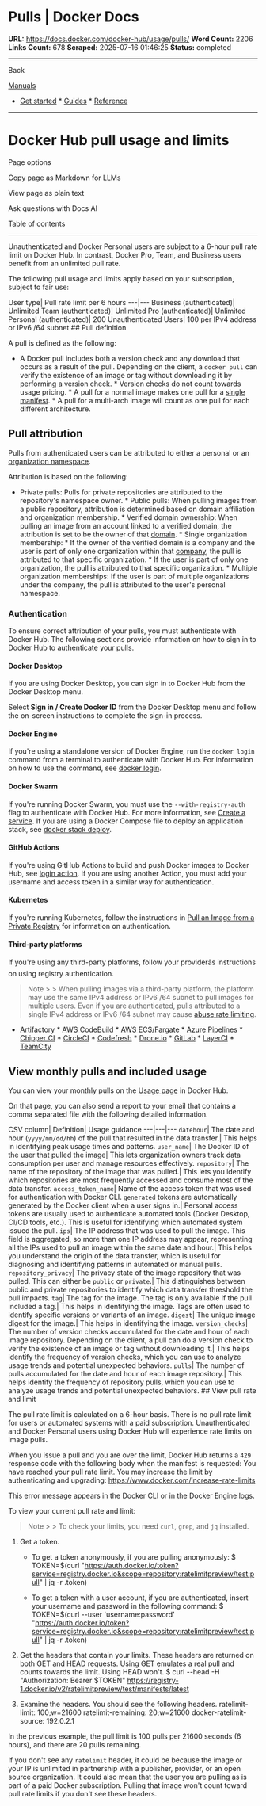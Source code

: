 # Pulls | Docker Docs

**URL:** https://docs.docker.com/docker-hub/usage/pulls/
**Word Count:** 2206
**Links Count:** 678
**Scraped:** 2025-07-16 01:46:25
**Status:** completed

---

Back

[Manuals](https://docs.docker.com/manuals/)

  * [Get started](https://docs.docker.com/get-started/)   * [Guides](https://docs.docker.com/guides/)   * [Reference](https://docs.docker.com/reference/)

* * *

# Docker Hub pull usage and limits

Page options

Copy page as Markdown for LLMs

View page as plain text

Ask questions with Docs AI

Table of contents

* * *

Unauthenticated and Docker Personal users are subject to a 6-hour pull rate limit on Docker Hub. In contrast, Docker Pro, Team, and Business users benefit from an unlimited pull rate.

The following pull usage and limits apply based on your subscription, subject to fair use:

User type| Pull rate limit per 6 hours   ---|---   Business \(authenticated\)| Unlimited   Team \(authenticated\)| Unlimited   Pro \(authenticated\)| Unlimited   Personal \(authenticated\)| 200   Unauthenticated Users| 100 per IPv4 address or IPv6 /64 subnet      ## Pull definition

A pull is defined as the following:

  * A Docker pull includes both a version check and any download that occurs as a result of the pull. Depending on the client, a `docker pull` can verify the existence of an image or tag without downloading it by performing a version check.   * Version checks do not count towards usage pricing.   * A pull for a normal image makes one pull for a [single manifest](https://github.com/opencontainers/image-spec/blob/main/manifest.md).   * A pull for a multi-arch image will count as one pull for each different architecture.

## Pull attribution

Pulls from authenticated users can be attributed to either a personal or an [organization namespace](https://docs.docker.com/admin/faqs/general-faqs/#whats-an-organization-name-or-namespace).

Attribution is based on the following:

  * Private pulls: Pulls for private repositories are attributed to the repository's namespace owner.   * Public pulls: When pulling images from a public repository, attribution is determined based on domain affiliation and organization membership.   * Verified domain ownership: When pulling an image from an account linked to a verified domain, the attribution is set to be the owner of that [domain](https://docs.docker.com/security/faqs/single-sign-on/domain-faqs/).   * Single organization membership:     * If the owner of the verified domain is a company and the user is part of only one organization within that [company](https://docs.docker.com/admin/faqs/company-faqs/#what-features-are-supported-at-the-company-level), the pull is attributed to that specific organization.     * If the user is part of only one organization, the pull is attributed to that specific organization.   * Multiple organization memberships: If the user is part of multiple organizations under the company, the pull is attributed to the user's personal namespace.

### Authentication

To ensure correct attribution of your pulls, you must authenticate with Docker Hub. The following sections provide information on how to sign in to Docker Hub to authenticate your pulls.

#### Docker Desktop

If you are using Docker Desktop, you can sign in to Docker Hub from the Docker Desktop menu.

Select **Sign in / Create Docker ID** from the Docker Desktop menu and follow the on-screen instructions to complete the sign-in process.

#### Docker Engine

If you're using a standalone version of Docker Engine, run the `docker login` command from a terminal to authenticate with Docker Hub. For information on how to use the command, see [docker login](https://docs.docker.com/reference/cli/docker/login/).

#### Docker Swarm

If you're running Docker Swarm, you must use the `--with-registry-auth` flag to authenticate with Docker Hub. For more information, see [Create a service](https://docs.docker.com/reference/cli/docker/service/create/#with-registry-auth). If you are using a Docker Compose file to deploy an application stack, see [docker stack deploy](https://docs.docker.com/reference/cli/docker/stack/deploy/).

#### GitHub Actions

If you're using GitHub Actions to build and push Docker images to Docker Hub, see [login action](https://github.com/docker/login-action#dockerhub). If you are using another Action, you must add your username and access token in a similar way for authentication.

#### Kubernetes

If you're running Kubernetes, follow the instructions in [Pull an Image from a Private Registry](https://kubernetes.io/docs/tasks/configure-pod-container/pull-image-private-registry/) for information on authentication.

#### Third-party platforms

If you're using any third-party platforms, follow your providerâs instructions on using registry authentication.

> Note >  > When pulling images via a third-party platform, the platform may use the same IPv4 address or IPv6 /64 subnet to pull images for multiple users. Even if you are authenticated, pulls attributed to a single IPv4 address or IPv6 /64 subnet may cause [abuse rate limiting](https://docs.docker.com/docker-hub/usage/#abuse-rate-limit).

  * [Artifactory](https://www.jfrog.com/confluence/display/JFROG/Advanced+Settings#AdvancedSettings-RemoteCredentials)   * [AWS CodeBuild](https://aws.amazon.com/blogs/devops/how-to-use-docker-images-from-a-private-registry-in-aws-codebuild-for-your-build-environment/)   * [AWS ECS/Fargate](https://docs.aws.amazon.com/AmazonECS/latest/developerguide/private-auth.html)   * [Azure Pipelines](https://docs.microsoft.com/en-us/azure/devops/pipelines/library/service-endpoints?view=azure-devops&tabs=yaml#sep-docreg)   * [Chipper CI](https://docs.chipperci.com/builds/docker/#rate-limit-auth)   * [CircleCI](https://circleci.com/docs/2.0/private-images/)   * [Codefresh](https://codefresh.io/docs/docs/docker-registries/external-docker-registries/docker-hub/)   * [Drone.io](https://docs.drone.io/pipeline/docker/syntax/images/#pulling-private-images)   * [GitLab](https://docs.gitlab.com/ee/user/packages/container_registry/#authenticate-with-the-container-registry)   * [LayerCI](https://layerci.com/docs/advanced-workflows#logging-in-to-docker)   * [TeamCity](https://www.jetbrains.com/help/teamcity/integrating-teamcity-with-docker.html#Conforming+with+Docker+download+rate+limits)

## View monthly pulls and included usage

You can view your monthly pulls on the [Usage page](https://hub.docker.com/usage/pulls) in Docker Hub.

On that page, you can also send a report to your email that contains a comma separated file with the following detailed information.

CSV column| Definition| Usage guidance   ---|---|---   `datehour`| The date and hour \(`yyyy/mm/dd/hh`\) of the pull that resulted in the data transfer.| This helps in identifying peak usage times and patterns.   `user_name`| The Docker ID of the user that pulled the image| This lets organization owners track data consumption per user and manage resources effectively.   `repository`| The name of the repository of the image that was pulled.| This lets you identify which repositories are most frequently accessed and consume most of the data transfer.   `access_token_name`| Name of the access token that was used for authentication with Docker CLI. `generated` tokens are automatically generated by the Docker client when a user signs in.| Personal access tokens are usually used to authenticate automated tools \(Docker Desktop, CI/CD tools, etc.\). This is useful for identifying which automated system issued the pull.   `ips`| The IP address that was used to pull the image. This field is aggregated, so more than one IP address may appear, representing all the IPs used to pull an image within the same date and hour.| This helps you understand the origin of the data transfer, which is useful for diagnosing and identifying patterns in automated or manual pulls.   `repository_privacy`| The privacy state of the image repository that was pulled. This can either be `public` or `private`.| This distinguishes between public and private repositories to identify which data transfer threshold the pull impacts.   `tag`| The tag for the image. The tag is only available if the pull included a tag.| This helps in identifying the image. Tags are often used to identify specific versions or variants of an image.   `digest`| The unique image digest for the image.| This helps in identifying the image.   `version_checks`| The number of version checks accumulated for the date and hour of each image repository. Depending on the client, a pull can do a version check to verify the existence of an image or tag without downloading it.| This helps identify the frequency of version checks, which you can use to analyze usage trends and potential unexpected behaviors.   `pulls`| The number of pulls accumulated for the date and hour of each image repository.| This helps identify the frequency of repository pulls, which you can use to analyze usage trends and potential unexpected behaviors.      ## View pull rate and limit

The pull rate limit is calculated on a 6-hour basis. There is no pull rate limit for users or automated systems with a paid subscription. Unauthenticated and Docker Personal users using Docker Hub will experience rate limits on image pulls.

When you issue a pull and you are over the limit, Docker Hub returns a `429` response code with the following body when the manifest is requested:               You have reached your pull rate limit. You may increase the limit by authenticating and upgrading: https://www.docker.com/increase-rate-limits

This error message appears in the Docker CLI or in the Docker Engine logs.

To view your current pull rate and limit:

> Note >  > To check your limits, you need `curl`, `grep`, and `jq` installed.

  1. Get a token.

     * To get a token anonymously, if you are pulling anonymously:                        $ TOKEN=$(curl "https://auth.docker.io/token?service=registry.docker.io&scope=repository:ratelimitpreview/test:pull" | jq -r .token)            

     * To get a token with a user account, if you are authenticated, insert your username and password in the following command:                        $ TOKEN=$(curl --user 'username:password' "https://auth.docker.io/token?service=registry.docker.io&scope=repository:ratelimitpreview/test:pull" | jq -r .token)            

  2. Get the headers that contain your limits. These headers are returned on both GET and HEAD requests. Using GET emulates a real pull and counts towards the limit. Using HEAD won't.                    $ curl --head -H "Authorization: Bearer $TOKEN" https://registry-1.docker.io/v2/ratelimitpreview/test/manifests/latest          

  3. Examine the headers. You should see the following headers.                    ratelimit-limit: 100;w=21600          ratelimit-remaining: 20;w=21600          docker-ratelimit-source: 192.0.2.1

In the previous example, the pull limit is 100 pulls per 21600 seconds \(6 hours\), and there are 20 pulls remaining.

If you don't see any `ratelimit` header, it could be because the image or your IP is unlimited in partnership with a publisher, provider, or an open source organization. It could also mean that the user you are pulling as is part of a paid Docker subscription. Pulling that image won't count toward pull rate limits if you don't see these headers.